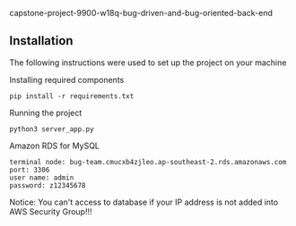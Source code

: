 capstone-project-9900-w18q-bug-driven-and-bug-oriented-back-end
## Installation
The following instructions were used to set up the project on your machine

Installing required components
~~~~~
pip install -r requirements.txt
~~~~~

Running the project
~~~~~
python3 server_app.py
~~~~~

Amazon RDS for MySQL
~~~~~
terminal node: bug-team.cmucxb4zjleo.ap-southeast-2.rds.amazonaws.com
port: 3306
user name: admin
password: z12345678
~~~~~
Notice: You can't access to database if your IP address is not added into AWS Security Group!!!
